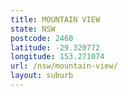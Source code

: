 ```yaml
---
title: MOUNTAIN VIEW
state: NSW
postcode: 2460
latitude: -29.320772
longitude: 153.271074
url: /nsw/mountain-view/
layout: suburb
---
```

